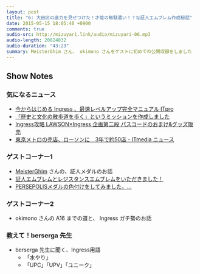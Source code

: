 ```yaml
---
layout: post
title: "6: 大田区の底力を見せつけた！才能の無駄遣い！？な証人エムブレム作成秘話"
date: 2015-05-15 18:05:40 +0900
comments: true
audio-src: http://mizuyari.link/audio/mizuyari-06.mp3
audio-length: 20824832
audio-duration: "43:23"
summary: MeisterGhim さん、 okimono さんをゲストに初めての公開収録をしました
---
```


## Show Notes

### 気になるニュース

- [今からはじめる Ingress 、最速レベルアップ完全マニュアル ITpro](http://itpro.nikkeibp.co.jp/atcl/column/15/041700100/042700007/)
- [「歴史と文化の散歩道を歩く」というミッションを作成しました](https://plus.google.com/+vqr-jp/posts/i3GfSnqoeFq)
- [Ingress攻略 LAWSON×Ingress 企画第二段 パスコードのおまけ&グッズ販売](http://ingressjp.blogspot.jp/2015/04/lawsoningress.html)
- [東京メトロの売店、ローソンに　3年で約50店 - ITmedia ニュース](http://www.itmedia.co.jp/news/articles/1504/27/news102.html)

### ゲストコーナー1

- [MeisterGhim](https://plus.google.com/116688185158104522635/about) さんの、証人メダルのお話
- [証人エムブレムとレジスタンスエムブレムをいただきました！](https://plus.google.com/+MichiakiAriga/posts/TqyyyCTEK1a)
- [PERSEPOLISメダルの色付けをしてみました。…](https://plus.google.com/112107245695924327134/posts/8xgTeVb1s9b)

### ゲストコーナー2

- okimono さんの A16 までの道と、 Ingress ガチ勢のお話

### 教えて！berserga 先生

- berserga 先生に聞く、Ingress用語
	- 「水やり」
	- 「UPC」「UPV」「ユニーク」
